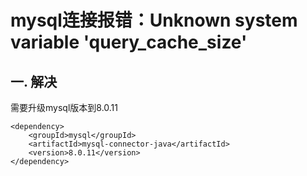 # mysql连接报错：Unknown system variable 'query_cache_size'

## 一. 解决
需要升级mysql版本到8.0.11

```shell
<dependency>
    <groupId>mysql</groupId>
    <artifactId>mysql-connector-java</artifactId>
    <version>8.0.11</version>
</dependency>
```
<comment/>
